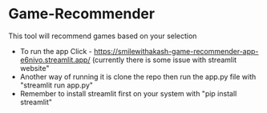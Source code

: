 # Game-Recommender
This tool will recommend games based on your selection


- To run the app Click - https://smilewithakash-game-recommender-app-e6nivo.streamlit.app/ (currently there is some issue with streamlit website"
- Another way of running it is clone the repo then run the app.py file with "streamlit run app.py"
- Remember to install streamlit first on your system with "pip install streamlit"
